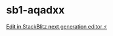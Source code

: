 # sb1-aqadxx

[Edit in StackBlitz next generation editor ⚡️](https://stackblitz.com/~/github.com/RSO-Belikov/sb1-aqadxx)